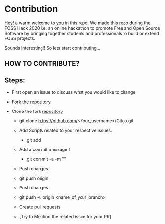 # Contribution
Hey! a warm welcome to you in this repo. We made this repo during the FOSS Hack 2020 i.e. an online hackathon to promote Free and Open Source Software by bringing together students and professionals to build or extend FOSS projects. 

Sounds interesting!! So lets start contributing...

## HOW TO CONTRIBUTE?

## Steps:
- First open an issue to discuss what you would like to change

- Fork the [repository](https://github.com/ankitdobhal/Gitgo)

- Clone the fork [repository](https://github.com/ankitdobhal/Gitgo)
   - git clone https://github.com/<Your_username>/Gitgo.git

  -  Add Scripts related to your respective issues.
     - git add <your-contribution>

  -  Add a commit message !
     - git commit -a -m "<Added your message>"
  -  Push changes
    - git push origin

  -  Push changes
    - git push -u origin <name_of_your_branch>
 
  -  Create pull requests
    - [Try to Mention the related issue for your PR]



